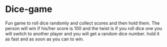 # Dice-game
Fun game to roll dice randomly and collect scores and then hold them.
The person will win if his/her score is 100 and the twist is if you roll dice one you will switch to another player and you will get a random dice number. hold it as fast and as soon as you can to win.
